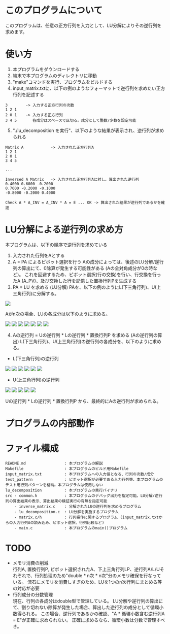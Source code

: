# このプログラムについて
このプログラムは、任意の正方行列を入力として、LU分解によりその逆行列を求めます。

# 使い方
1. 本プログラムをダウンロードする
2. 端末で本プログラムのディレクトリに移動
3. "make"コマンドを実行、プログラムをビルドする
4. input_matrix.txtに、以下の例のようなフォーマットで逆行列を求めたい正方行列を記述する
```
3        -> 入力する正方行列の次数
1 2 1    
2 0 1    -> 入力する正方行列
3 4 5       各成分はスペースで区切る。成分として整数/少数を設定可能
```
5. "./lu_decomposition を実行"、以下のような結果が表示され、逆行列が求められる
```
Matrix A            -> 入力された正方行列A
1 2 1
2 0 1
3 4 5

...

Inversed A Matrix   -> 入力された正方行列Aに対し、算出された逆行列
0.4000 0.6000 -0.2000
0.7000 -0.2000 -0.1000
-0.8000 -0.2000 0.4000

Check A * A_INV = A_INV * A = E ... OK -> 算出された結果が逆行列であるかを確認
```

# LU分解による逆行列の求め方
本プログラムは、以下の順序で逆行列を求めている
1. 入力された行列をAとする
2. A = PA によるピボット選択を行う
Aの成分によっては、後述のLU分解/逆行列の算出にて、0除算が発生する可能性がある (Aの全対角成分が0の時など)。
これを回避するため、ピボット選択(行の交換)を行い、行交換を行ったA (A_PV)、及び交換した行を記憶した置換行列Pを生成する
3. PA = LU を求める (LU分解)
PAを、以下の例のようにL(下三角行列)、U(上三角行列)に分解する。
<img src="https://latex.codecogs.com/gif.latex?\begin{bmatrix}&space;a11&space;&a12&space;&a13&space;\\&space;a21&space;&a22&space;&a23&space;\\&space;a31&space;&a32&space;&a33&space;\end{bmatrix}&space;=&space;\begin{bmatrix}&space;1&space;&0&space;&0&space;\\&space;l21&space;&1&space;&0&space;\\&space;l31&space;&l32&space;&1&space;\end{bmatrix}&space;\begin{bmatrix}&space;u11&space;&u12&space;&u13&space;\\&space;0&space;&u22&space;&u23&space;\\&space;0&space;&0&space;&u33&space;\end{bmatrix}" />

Aがn次の場合、LUの各成分は以下のように求める。

<img src="https://latex.codecogs.com/gif.latex?\par&space;for&space;i=1,2...n\{\par&space;\&space;\&space;for&space;j=1,2...n\{">

<img src="https://latex.codecogs.com/gif.latex?l_{ij}=\frac{a_{ij}-\sum_{k=1}^{j-1}l_{ik}u_{kj}}{u_{ij}}&space;\&space;\&space;(i>j)">

<img src="https://latex.codecogs.com/gif.latex?u_{ij}=0&space;\&space;\&space;(i>j)&space;\\">

<img src="https://latex.codecogs.com/gif.latex?l_{ij}=1&space;\&space;\&space;(i=j)&space;\\">

<img src="https://latex.codecogs.com/gif.latex?u_{ij}=a_{ij}-\sum_{k=1}^{i-1}l_{ik}u_{kj}}{u_{ij}&space;\&space;\&space;(i\leq&space;j)&space;\\">

<img src="https://latex.codecogs.com/gif.latex?l_{ij}=0&space;\&space;\&space;(i\leq&space;j)&space;\\">

<img src="https://latex.codecogs.com/gif.latex?\par&space;\&space;\&space;\}\par&space;\}">

4. Aの逆行列 = Uの逆行列 * Lの逆行列 * 置換行列P を求める (Aの逆行列の算出)
L(下三角行列)、U(上三角行列)の逆行列の各成分を、以下のように求める。

- L(下三角行列)の逆行列
<img src="https://latex.codecogs.com/gif.latex?\par&space;for&space;i=1,2...n\{">

<img src="https://latex.codecogs.com/gif.latex?\par&space;\&space;\&space;for&space;j=1,2...i-1\{">

<img src="https://latex.codecogs.com/gif.latex?l_{ij}^{'}=\frac{-\sum_{k=j}^{i-1}l_{ik}l_{kj}^{'}}{l_{ii}}">

<img src="https://latex.codecogs.com/gif.latex?\par&space;\&space;\&space;\}">

<img src="https://latex.codecogs.com/gif.latex?l_{ij}^{'}=\frac{1}{l_{ii}}">

<img src="https://latex.codecogs.com/gif.latex?\par&space;\}">

- U(上三角行列)の逆行列

<img src="https://latex.codecogs.com/gif.latex?\par&space;for&space;i=n,n-1...1\{">

<img src="https://latex.codecogs.com/gif.latex?u_{ij}^{'}=\frac{1}{u_{ii}}">

<img src="https://latex.codecogs.com/gif.latex?\par&space;\&space;\&space;for&space;j=n,n-1...i+1\{">

<img src="https://latex.codecogs.com/gif.latex?u_{ij}^{'}=\frac{-\sum_{k=i&plus;1}^{j}u_{ik}u_{kj}^{'}}{u_{ii}}">

<img src="https://latex.codecogs.com/gif.latex?\par&space;\&space;\&space;\}\par&space;\}">


Uの逆行列 * Lの逆行列 * 置換行列P から、最終的にAの逆行列が求められる。

# プログラムの内部動作

# ファイル構成
```
README.md                 : 本プログラムの解説
Makefile                  : 本プログラムのビルド用Makefile
input_matrix.txt          : 本プログラムへの入力値となる、行列の次数/成分
test_pattern              : ピボット選択が必要である入力行列等、本プログラムのテスト用行列パターンを格納。本プログラムは使用しない
lu_decomposition          : 本プログラムの実行バイナリ
src - common.h            : 本プログラムのデバッグ出力を指定可能。LU分解/逆行列の算出結果の表示、算出結果の検証実行の有無を指定可能
    - inverse_matrix.c    : 分解されたLUの逆行列を求めるプログラム
    - lu_decomposition.c  : LU分解を実施するプログラム
    - matrix.c/h          : 行列操作に関するプログラム (input_matrix.txtからの入力行列Aの読み込み、ピボット選択、行列比較など)
    - main.c              : 本プログラムのmain()プログラム
```
# TODO
- メモリ消費の削減  
行列A, 置換行列P, ピボット選択されたA、下上三角行列LP、逆行列A/L/Uそれぞれで、行列処理のため"double * n次 * n次"分のメモリ確保を行なっている。
流石にメモリを消費しすぎのため、LUを1つのn次行列にまとめる等の対応が必要
- 行列成分の分数管理  
現在、行列の各成分はdouble型で管理している。
LU分解や逆行列の算出にて、割り切れない除算が発生した場合、算出した逆行列の成分として循環小数得られる。
この場合、逆行列であるかの確認、"A * 循環小数含む逆行列A = E"が正確に求められない。
正確に求めるなら、循環小数は分数で管理すべき。
